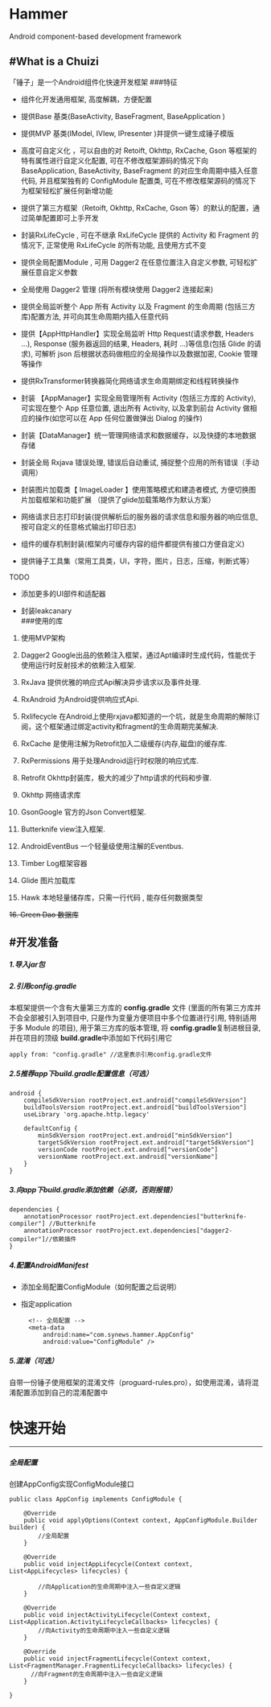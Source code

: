 # Hammer
Android component-based development framework

#What is a Chuizi
---
「锤子」是一个Android组件化快速开发框架
###特征
* 组件化开发通用框架, 高度解耦，方便配置

* 提供Base 基类(BaseActivity, BaseFragment, BaseApplication )

* 提供MVP 基类(IModel, IVIew, IPresenter )并提供一键生成锤子模版

* 高度可自定义化 ，可以自由的对 Retoift, Okhttp, RxCache, Gson 等框架的特有属性进行自定义化配置, 可在不修改框架源码的情况下向 BaseApplication, BaseActivity, BaseFragment 的对应生命周期中插入任意代码, 并且框架独有的 ConfigModule 配置类, 可在不修改框架源码的情况下为框架轻松扩展任何新增功能

* 提供了第三方框架（Retoift, Okhttp, RxCache, Gson 等）的默认的配置，通过简单配置即可上手开发

* 封装RxLifeCycle , 可在不继承 RxLifeCycle 提供的 Activity 和 Fragment 的情况下, 正常使用 RxLifeCycle 的所有功能, 且使用方式不变

* 提供全局配置Module , 可用 Dagger2 在任意位置注入自定义参数, 可轻松扩展任意自定义参数

* 全局使用 Dagger2 管理 (将所有模块使用 Dagger2 连接起来)

* 提供全局监听整个 App 所有 Activity 以及 Fragment 的生命周期 (包括三方库)配置方法, 并可向其生命周期内插入任意代码 

* 提供【AppHttpHandler】实现全局监听 Http Request(请求参数, Headers ...), Response (服务器返回的结果, Headers, 耗时 ...)等信息(包括 Glide 的请求), 可解析 json 后根据状态码做相应的全局操作以及数据加密, Cookie 管理等操作

* 提供RxTransformer转换器简化网络请求生命周期绑定和线程转换操作 

* 封装 【AppManager】实现全局管理所有 Activity (包括三方库的 Activity), 可实现在整个 App 任意位置, 退出所有 Activity, 以及拿到前台 Activity 做相应的操作(如您可以在 App 任何位置做弹出 Dialog 的操作)

* 封装【DataManager】统一管理网络请求和数据缓存，以及快捷的本地数据存储

* 封装全局 Rxjava 错误处理, 错误后自动重试, 捕捉整个应用的所有错误（手动调用）  

* 封装图片加载类【 ImageLoader 】使用策略模式和建造者模式, 方便切换图片加载框架和功能扩展 （提供了glide加载策略作为默认方案）

* 网络请求日志打印封装(提供解析后的服务器的请求信息和服务器的响应信息, 按可自定义的任意格式输出打印日志)

* 组件的缓存机制封装(框架内可缓存内容的组件都提供有接口方便自定义)

* 提供锤子工具集（常用工具类，UI，字符，图片，日志，压缩，判断式等）





TODO
*  添加更多的UI部件和适配器

*  封装leakcanary  
###使用的库
1. 使用MVP架构
2. Dagger2 Google出品的依赖注入框架，通过Apt编译时生成代码，性能优于使用运行时反射技术的依赖注入框架.
3. RxJava 提供优雅的响应式Api解决异步请求以及事件处理.

4. RxAndroid 为Android提供响应式Api.

5. Rxlifecycle 在Android上使用rxjava都知道的一个坑，就是生命周期的解除订阅，这个框架通过绑定activity和fragment的生命周期完美解决.

6. RxCache 是使用注解为Retrofit加入二级缓存(内存,磁盘)的缓存库.
 
7. RxPermissions 用于处理Android运行时权限的响应式库.

8. Retrofit Okhttp封装库，极大的减少了http请求的代码和步骤.

9. Okhttp 网络请求库

10. GsonGoogle 官方的Json Convert框架.

11. Butterknife view注入框架.

12. AndroidEventBus 一个轻量级使用注解的Eventbus.

13. Timber Log框架容器

14. Glide 图片加载库

15. Hawk 本地轻量储存库，只需一行代码 , 能存任何数据类型

~~16. Green Dao 数据库~~

#开发准备
----
##### 1.导入jar包
##### 2.引用config.gradle
 本框架提供一个含有大量第三方库的 **config.gradle** 文件 (里面的所有第三方库并不会全部被引入到项目中, 只是作为变量方便项目中多个位置进行引用, 特别适用于多 Module 的项目), 用于第三方库的版本管理, 将 **config.gradle**复制进根目录, 并在项目的顶级 **build.gradle**中添加如下代码引用它

    apply from: "config.gradle" //这里表示引用config.gradle文件

##### 2.5推荐app下build.gradle配置信息（可选）

    android {
        compileSdkVersion rootProject.ext.android["compileSdkVersion"]
        buildToolsVersion rootProject.ext.android["buildToolsVersion"]
        useLibrary 'org.apache.http.legacy'

        defaultConfig {
            minSdkVersion rootProject.ext.android["minSdkVersion"]
            targetSdkVersion rootProject.ext.android["targetSdkVersion"]
            versionCode rootProject.ext.android["versionCode"]
            versionName rootProject.ext.android["versionName"]
        }
    }

##### 3.向app下build.gradle添加依赖（必须，否则报错）
    dependencies {
        annotationProcessor rootProject.ext.dependencies["butterknife-compiler"] //Butterknife 
        annotationProcessor rootProject.ext.dependencies["dagger2-compiler"]//依赖插件
    }

##### 4.配置AndroidManifest
* 添加全局配置ConfigModule（如何配置之后说明）
* 指定application


    <application
        android:name="com.synews.hammer.base.BaseApplication"
        android:icon="@mipmap/ic_launcher"
        android:label="@string/app_name"
        android:roundIcon="@mipmap/ic_launcher_round"
        android:theme="@style/AppTheme">

        <!-- 全局配置 -->
        <meta-data
            android:name="com.synews.hammer.AppConfig"
            android:value="ConfigModule" />

    </application>

##### 5.混淆（可选）
自带一份锤子使用框架的混淆文件（proguard-rules.pro），如使用混淆，请将混淆配置添加到自己的混淆配置中


# 快速开始
-----
##### 全局配置
创建AppConfig实现ConfigModule接口

    public class AppConfig implements ConfigModule {

        @Override
        public void applyOptions(Context context, AppConfigModule.Builder builder) {
            //全局配置
        }

        @Override
        public void injectAppLifecycle(Context context, List<AppLifecycles> lifecycles) {

            //向Application的生命周期中注入一些自定义逻辑
        }

        @Override
        public void injectActivityLifecycle(Context context, List<Application.ActivityLifecycleCallbacks> lifecycles) {
            //向Activity的生命周期中注入一些自定义逻辑
        }

        @Override
        public void injectFragmentLifecycle(Context context, List<FragmentManager.FragmentLifecycleCallbacks> lifecycles) {
          //向Fragment的生命周期中注入一些自定义逻辑
        }

    }

